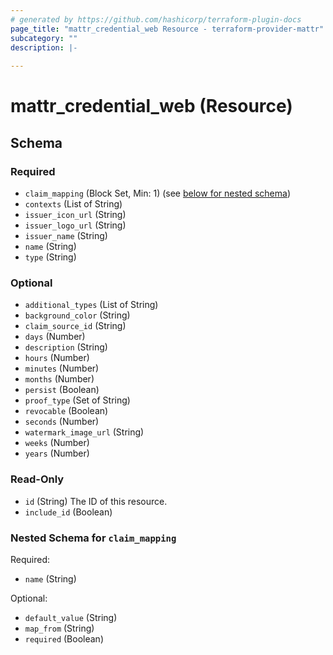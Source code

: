 ```yaml
---
# generated by https://github.com/hashicorp/terraform-plugin-docs
page_title: "mattr_credential_web Resource - terraform-provider-mattr"
subcategory: ""
description: |-
  
---
```


# mattr_credential_web (Resource)





<!-- schema generated by tfplugindocs -->
## Schema

### Required

- `claim_mapping` (Block Set, Min: 1) (see [below for nested schema](#nestedblock--claim_mapping))
- `contexts` (List of String)
- `issuer_icon_url` (String)
- `issuer_logo_url` (String)
- `issuer_name` (String)
- `name` (String)
- `type` (String)

### Optional

- `additional_types` (List of String)
- `background_color` (String)
- `claim_source_id` (String)
- `days` (Number)
- `description` (String)
- `hours` (Number)
- `minutes` (Number)
- `months` (Number)
- `persist` (Boolean)
- `proof_type` (Set of String)
- `revocable` (Boolean)
- `seconds` (Number)
- `watermark_image_url` (String)
- `weeks` (Number)
- `years` (Number)

### Read-Only

- `id` (String) The ID of this resource.
- `include_id` (Boolean)

<a id="nestedblock--claim_mapping"></a>
### Nested Schema for `claim_mapping`

Required:

- `name` (String)

Optional:

- `default_value` (String)
- `map_from` (String)
- `required` (Boolean)


